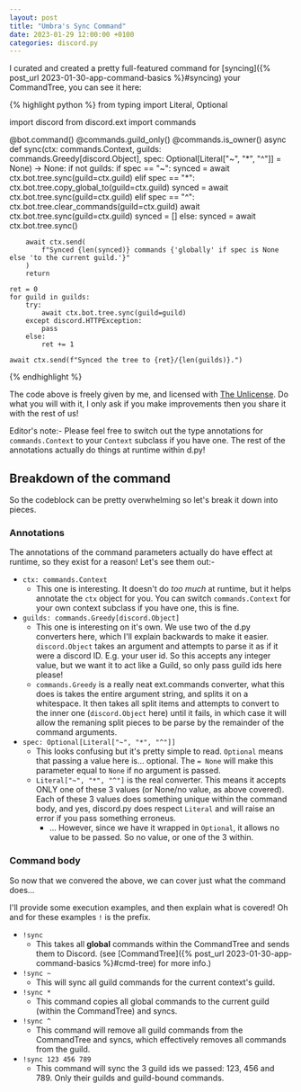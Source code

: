 ```yaml
---
layout: post
title: "Umbra's Sync Command"
date: 2023-01-29 12:00:00 +0100
categories: discord.py
---
```

I curated and created a pretty full-featured command for [syncing]({% post_url 2023-01-30-app-command-basics %}#syncing) your CommandTree, you can see it here:

{% highlight python %}
from typing import Literal, Optional

import discord
from discord.ext import commands

@bot.command()
@commands.guild_only()
@commands.is_owner()
async def sync(ctx: commands.Context, guilds: commands.Greedy[discord.Object], spec: Optional[Literal["~", "*", "^"]] = None) -> None:
    if not guilds:
        if spec == "~":
            synced = await ctx.bot.tree.sync(guild=ctx.guild)
        elif spec == "*":
            ctx.bot.tree.copy_global_to(guild=ctx.guild)
            synced = await ctx.bot.tree.sync(guild=ctx.guild)
        elif spec == "^":
            ctx.bot.tree.clear_commands(guild=ctx.guild)
            await ctx.bot.tree.sync(guild=ctx.guild)
            synced = []
        else:
            synced = await ctx.bot.tree.sync()

        await ctx.send(
            f"Synced {len(synced)} commands {'globally' if spec is None else 'to the current guild.'}"
        )
        return

    ret = 0
    for guild in guilds:
        try:
            await ctx.bot.tree.sync(guild=guild)
        except discord.HTTPException:
            pass
        else:
            ret += 1

    await ctx.send(f"Synced the tree to {ret}/{len(guilds)}.")
{% endhighlight %}

The code above is freely given by me, and licensed with [The Unlicense](https://unlicense.org/). Do what you will with it, I only ask if you make improvements then you share it with the rest of us!

Editor's note:-
Please feel free to switch out the type annotations for `commands.Context` to your `Context` subclass if you have one. The rest of the annotations actually do things at runtime within d.py!

## Breakdown of the command

So the codeblock can be pretty overwhelming so let's break it down into pieces.

### Annotations

The annotations of the command parameters actually do have effect at runtime, so they exist for a reason!
Let's see them out:-

- `ctx: commands.Context`
  - This one is interesting. It doesn't do _too much_ at runtime, but it helps annotate the `ctx` object for you. You can switch `commands.Context` for your own context subclass if you have one, this is fine.
- `guilds: commands.Greedy[discord.Object]`
  - This one is interesting on it's own. We use two of the d.py converters here, which I'll explain backwards to make it easier. `discord.Object` takes an argument and attempts to parse it as if it were a discord ID. E.g. your user id. So this accepts any integer value, but we want it to act like a Guild, so only pass guild ids here please!
  - `commands.Greedy` is a really neat ext.commands converter, what this does is takes the entire argument string, and splits it on a whitespace. It then takes all split items and attempts to convert to the inner one (`discord.Object` here) until it fails, in which case it will allow the remaning split pieces to be parse by the remainder of the command arguments.
- `spec: Optional[Literal["~", "*", "^"]]`
  - This looks confusing but it's pretty simple to read. `Optional` means that passing a value here is... optional. The `= None` will make this parameter equal to `None` if no argument is passed.
  - `Literal["~", "*", "^"]` is the real converter. This means it accepts ONLY one of these 3 values (or None/no value, as above covered). Each of these 3 values does something unique within the command body, and yes, discord.py does respect `Literal` and will raise an error if you pass something erroneus.
    - ... However, since we have it wrapped in `Optional`, it allows no value to be passed. So no value, or one of the 3 within.

### Command body

So now that we convered the above, we can cover just what the command does...

I'll provide some execution examples, and then explain what is covered! Oh and for these examples `!` is the prefix.

- `!sync`
  - This takes all **global** commands within the CommandTree and sends them to Discord. (see [CommandTree]({% post_url 2023-01-30-app-command-basics %}#cmd-tree) for more info.)
- `!sync ~`
  - This will sync all guild commands for the current context's guild.
- `!sync *`
  - This command copies all global commands to the current guild (within the CommandTree) and syncs.
- `!sync ^`
  - This command will remove all guild commands from the CommandTree and syncs, which effectively removes all commands from the guild.
- `!sync 123 456 789`
  - This command will sync the 3 guild ids we passed: 123, 456 and 789. Only their guilds and guild-bound commands.

